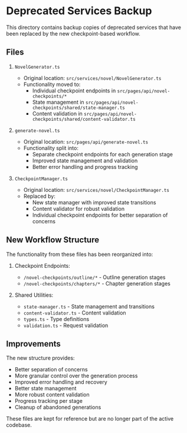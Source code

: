 # Deprecated Services Backup

This directory contains backup copies of deprecated services that have been replaced by the new checkpoint-based workflow.

## Files

1. `NovelGenerator.ts`
   - Original location: `src/services/novel/NovelGenerator.ts`
   - Functionality moved to:
     - Individual checkpoint endpoints in `src/pages/api/novel-checkpoints/*`
     - State management in `src/pages/api/novel-checkpoints/shared/state-manager.ts`
     - Content validation in `src/pages/api/novel-checkpoints/shared/content-validator.ts`

2. `generate-novel.ts`
   - Original location: `src/pages/api/generate-novel.ts`
   - Functionality split into:
     - Separate checkpoint endpoints for each generation stage
     - Improved state management and validation
     - Better error handling and progress tracking

3. `CheckpointManager.ts`
   - Original location: `src/services/novel/CheckpointManager.ts`
   - Replaced by:
     - New state manager with improved state transitions
     - Content validator for robust validation
     - Individual checkpoint endpoints for better separation of concerns

## New Workflow Structure

The functionality from these files has been reorganized into:

1. Checkpoint Endpoints:
   - `/novel-checkpoints/outline/*` - Outline generation stages
   - `/novel-checkpoints/chapters/*` - Chapter generation stages

2. Shared Utilities:
   - `state-manager.ts` - State management and transitions
   - `content-validator.ts` - Content validation
   - `types.ts` - Type definitions
   - `validation.ts` - Request validation

## Improvements

The new structure provides:
- Better separation of concerns
- More granular control over the generation process
- Improved error handling and recovery
- Better state management
- More robust content validation
- Progress tracking per stage
- Cleanup of abandoned generations

These files are kept for reference but are no longer part of the active codebase. 